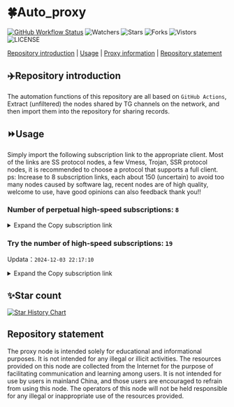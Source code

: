 # 🍀Auto_proxy
[![GitHub Workflow Status](https://img.shields.io/github/actions/workflow/status/PangTouY00/Auto_proxy/main.yml?branch=main)](https://github.com/PangTouY00/Auto_proxy/actions/workflows/main.yml?branch=main) 
![Watchers](https://img.shields.io/github/watchers/w1770946466/Auto_proxy) ![Stars](https://img.shields.io/github/stars/PangTouY00/Auto_proxy) ![Forks](https://img.shields.io/github/forks/w1770946466/Auto_proxy) ![Vistors](https://visitor-badge.laobi.icu/badge?page_id=PangTouY00.Auto_proxy) ![LICENSE](https://img.shields.io/badge/license-CC%20BY--SA%204.0-green.svg)

[Repository introduction](https://github.com/PangTouY00/Auto_proxy#Repositoryintroduction) | [Usage](https://github.com/PangTouY00/Auto_proxy#Usage) | [Proxy information](https://github.com/PangTouY00/Auto_proxy#Proxyinformation) | [Repository statement](https://github.com/PangTouY00/Auto_proxy#Repositorystatement)

## ✈️Repository introduction
The automation functions of this repository are all based on `GitHub Actions`,
Extract (unfiltered) the nodes shared by TG channels on the network, and then import them into the repository for sharing records.

## ⏩Usage
Simply import the following subscription link to the appropriate client. Most of the links are SS protocol nodes, a few Vmess, Trojan, SSR protocol nodes, it is recommended to choose a protocol that supports a full client.
ps: Increase to 8 subscription links, each about 150 (uncertain) to avoid too many nodes caused by software lag, recent nodes are of high quality, welcome to use, have good opinions can also feedback thank you!!

### Number of perpetual high-speed subscriptions: `8`

<details>
  <summary>Expand the Copy subscription link</summary>

  
- [Multiprotocol Base64 encoding](https://raw.githubusercontent.com/PangTouY00/Auto_proxy/main/Long_term_subscription1)
`https://raw.githubusercontent.com/PangTouY00/Auto_proxy/main/Long_term_subscription_num`
`Total number of merge nodes: 591`

- [Multiprotocol Base64 encoding](https://raw.githubusercontent.com/PangTouY00/Auto_proxy/main/Long_term_subscription1)
`https://raw.githubusercontent.com/PangTouY00/Auto_proxy/main/Long_term_subscription1`
`Total number of merge nodes: 74`

- [Multiprotocol Base64 encoding](https://raw.githubusercontent.com/PangTouY00/Auto_proxy/main/Long_term_subscription2)
`https://raw.githubusercontent.com/PangTouY00/Auto_proxy/main/Long_term_subscription2`
`Total number of merge nodes: 74`

- [Multiprotocol Base64 encoding](https://raw.githubusercontent.com/PangTouY00/Auto_proxy/main/Long_term_subscription3)
`https://raw.githubusercontent.com/PangTouY00/Auto_proxy/main/Long_term_subscription3`
`Total number of merge nodes: 74`

- [Multiprotocol Base64 encoding](https://raw.githubusercontent.com/PangTouY00/Auto_proxy/main/Long_term_subscription4)
`https://raw.githubusercontent.com/PangTouY00/Auto_proxy/main/Long_term_subscription4`
`Total number of merge nodes: 74`

- [Multiprotocol Base64 encoding](https://raw.githubusercontent.comPangTouY00/Auto_proxy/main/Long_term_subscription5)
`https://raw.githubusercontent.com/PangTouY00/Auto_proxy/main/Long_term_subscription5`
`Total number of merge nodes: 74`

- [Multiprotocol Base64 encoding](https://raw.githubusercontent.com/PangTouY00/Auto_proxy/main/Long_term_subscription6)
`https://raw.githubusercontent.com/PangTouY00/Auto_proxy/main/Long_term_subscription6`
`Total number of merge nodes: 74`

- [Multiprotocol Base64 encoding](https://raw.githubusercontent.com/PangTouY00/Auto_proxy/main/Long_term_subscription7)
`https://raw.githubusercontent.com/PangTouY00/Auto_proxy/main/Long_term_subscription7`
`Total number of merge nodes: 74`

- [Multiprotocol Base64 encoding](https://raw.githubusercontent.com/PangTouY00/Auto_proxy/main/Long_term_subscription8)
`https://raw.githubusercontent.com/PangTouY00/Auto_proxy/main/Long_term_subscription8`
`Total number of merge nodes: 73`

- [Clash subscription](https://raw.githubusercontent.com/PangTouY00/Auto_proxy/main/Long_term_subscription2.yaml)
`https://raw.githubusercontent.com/PangTouY00/Auto_proxy/main/Long_term_subscription1.yaml`


- [Clash subscription](https://raw.githubusercontent.com/PangTouY00/Auto_proxy/main/Long_term_subscription2.yaml)
`https://raw.githubusercontent.com/PangTouY00/Auto_proxy/main/Long_term_subscription2.yaml`


- [Clash subscription](https://raw.githubusercontent.com/PangTouY00/Auto_proxy/main/Long_term_subscription3.yaml)
`https://raw.githubusercontent.com/PangTouY00/Auto_proxy/main/Long_term_subscription3.yaml`
  
</details>

### Try the number of high-speed subscriptions: `19`
Updata：`2024-12-03 22:17:10`


<details>
  <summary>Expand the Copy subscription link</summary>  

























































































































































































































































































































































































































































































































































































































































































































































































































































































































































































































































































































































































































































































































































































































































































































































































































































































































































































































































































































































































































































































































































































































































































































































































































































































































































































































































































































































































































































































































































































































































































































































































































































































































































































































































































































































































































































































































































































































































































































































































































































































































































































































































































































































































































































































































































































































































































































































































































































































































































































































































































































































































































































































































































































































































































































































































































































































































































































































































































































































































































































































































































































































































































































































































































































































































































































































































































































































































































































































































































































































































































































































































































































































































































































































































































































































































































































































































































































































































































































































































































































































































































































































































































































































































































































































































































































































































































































































































































































































































































































































































































































































































































































































































































































































































































































































































































































































































































































































































































































































































































































































































































































































































































































































































































































































































































































































































































































































































































































































































































































































































































































































































































































































































































































































































































































































































































































































































































































































































































































































































































































































































































































































































































































































































































































































































































































































































































































































































































































































































































































































































































































































































































































































































































































































































































































































































































































































































































































































































































































































































































































































































































































































































































































































































































































































































































































































































































































































































































































































































































































































































































































































































































































































































































































































































































































































































































































































































































































































































































































































































































































































































































































































































































































































































































































































































































































































































































































































































































































































































































































































































































































































































































































































































>Trial subscription：
`https://dashuai.us/api/v1/client/subscribe?token=f6029a6d2b7e7eab021c31a58ce79723`




>Trial subscription：
`https://needss.link/api/v1/client/subscribe?token=08f9723a6b5d20e7acdc8390dee8f0e2`




>Trial subscription：
`https://dl.vfkum.website/api/v1/client/subscribe?token=4872803fda17bcb7bf3387334a0482d6`




>Trial subscription：
`https://qingyun.zybs.eu.org/api/v1/client/subscribe?token=23465f7e81b8f8a9bab57f008483da23`




>Trial subscription：
`https://sq9xy6.cpminig.com/api/v1/client/subscribe?token=36f65f6ed63b75b5fc156bee4334dfbc`




>Trial subscription：
`https://ch.louwangzhiyu.xyz/api/v1/client/subscribe?token=ff12b794a5e1e37386415d16f19713f6`




>Trial subscription：
`https://vpn.127414.xyz/api/v1/client/subscribe?token=c96610dca245535fbb578adc27042718`




>Trial subscription：
`https://nodefree.githubrowcontent.com/2024/12/20241203.txt`




>Trial subscription：
`https://hy-2.com/api/v1/client/subscribe?token=1d5ff07cb9b87bba39a4252cbc90ad35`




>Trial subscription：
`https://lanmaoyun.icu/api/v1/client/subscribe?token=fa272b0228e62eb99f45b4757e7133aa`




>Trial subscription：
`https://v2rayshare.githubrowcontent.com/2024/12/20241203.txt`




>Trial subscription：
`https://www.hj522.top/api/v1/client/subscribe?token=8df075c4d963f428ee2e4c54632e215b`




>Trial subscription：
`https://sulink.pro/api/v1/client/subscribe?token=64a93c3c1ab8a82d7aa867da84b5ac32`




>Trial subscription：
`https://fs.v2rayse.com/share/20241203/qk1dpz2pea.txt`




>Trial subscription：
`https://vt.louwangzhiyu.xyz/api/v1/client/subscribe?token=307119659cf2288348bf85d9fe68506d`




>Trial subscription：
`https://666666222.xyz/api/v1/client/subscribe?token=705f214827c48c33a2e02de6c4712fe9`




>Trial subscription：
`https://www.hj521.top/api/v1/client/subscribe?token=a1593217f773c3f29fd5fe2b3bc8a468`




>Trial subscription：
`https://xueyejiasu.com/api/v1/client/subscribe?token=d7d95864067e46b007f192f4b512d932`




>Trial subscription：
`https://vpn.sudatech.store/api/v1/client/subscribe?token=354cffc777afa6c58c45b3df2eab207a`



</details>

## ✨Star count
[![Star History Chart](https://api.star-history.com/svg?repos=PangTouY00/Auto_proxy&type=Date)](https://star-history.com/#w1770946466/Auto_proxy&Date)



## Repository statement
The proxy node is intended solely for educational and informational purposes. It is not intended for any illegal or illicit activities. The resources provided on this node are collected from the Internet for the purpose of facilitating communication and learning among users. It is not intended for use by users in mainland China, and those users are encouraged to refrain from using this node. The operators of this node will not be held responsible for any illegal or inappropriate use of the resources provided.

